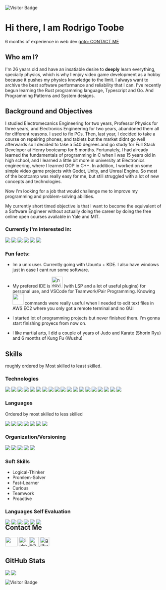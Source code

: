 ![Visitor Badge](https://visitor-badge.laobi.icu/badge?page_id=ebootdpr.ebootdpr)
# Hi there, I am Rodrigo Toobe
6 months of experience in web dev 
<a href="#contact-me" target="_blank">goto: CONTACT ME</a>
## Who am I?
I'm 26 years old and have an insatiable desire to <strong>deeply</strong> learn everything, specially physics, which is why I enjoy video game development as a hobby because it pushes my physics knowledge to the limit. I always want to archive the best software performance and reliability that I can. 
 I've recently begun learning the Rust programming language, Typescript and Go. And Programming Patterns and System designs.

## Background and Objectives
I studied Electromecanics Engineering for two years, Professor Physics for three years, and Electronics Engineering for two years, abandoned them all for different reasons. I used to fix PCs. Then, last year, I decided to take a course on repairing phones, and tablets but the market didnt go well afterwards so I decided to take a 540 degrees and go study for Full Stack Developer at Henry bootcamp for 5 months. Fortunately, I had already learned the fundamentals of programming in C when I was 15 years old in high school, and I learned a little bit more in university at Electronics engineering, where I learned OOP in C++. In addition, I worked on some simple video game projects with Godot, Unity, and Unreal Engine. So most of the bootcamp was really easy for me, but still struggled with a lot of new concepts and technologies.

Now I'm looking for a job that would challenge me to improve my programming and problem-solving abilities. 

My currently short timed objective is that I want to become the equivalent of a Software Engineer without actually doing the career by doing the free online open courses available in Yale and MIT.



### Currently I'm interested in: 
<p align="left">
<img src="https://readme-components.vercel.app/api?component=logo&fill=black&logo=WebAssembly"/> 
<img src="https://readme-components.vercel.app/api?component=logo&fill=black&logo=go"/> 
<img src="https://readme-components.vercel.app/api?component=logo&fill=black&logo=rust"/> 
<img src="https://readme-components.vercel.app/api?component=logo&fill=black&logo=arduino"/> 
<img src="https://readme-components.vercel.app/api?component=logo&fill=black&logo=unity"/> 
<img src="https://readme-components.vercel.app/api?component=logo&fill=black&logo=unrealengine"/> 
 </p>

### Fun facts:
- Im a unix user. Currently going with Ubuntu + KDE. I also have windows just in case I cant run some software.


- My prefered IDE is <a href="https://neovim.io/" target="blank"><img href="https://neovim.io/" src="https://readme-components.vercel.app/api?component=logo&fill=black&logo=NEOVIM" alt=neovim style="margin-bottom: 1px;" height="35px" /></a> (with LSP and a lot of useful plugins) for personal use, and VSCode for Teamwork/Pair Programming. Knowing <img display="inline" height="35px" src="https://readme-components.vercel.app/api?component=logo&fill=black&logo=VIM"/> commands were really useful when I needed to edit text files in AWS EC2 where you only got a remote terminal and no GUI

- I started lot of programming projects but never finished them. I'm gonna start finishing proyecs from now on.

- I like martial arts, I did a couple of years of Judo and Karate (Shorin Ryu) and 6 months of Kung Fu (Wushu)

## Skills
 roughly ordered by Most skilled to least skilled. 
###  Technologies 
<p align="left">
<img src="https://readme-components.vercel.app/api?component=logo&fill=black&logo=Node.Js"/>  
<img src="https://readme-components.vercel.app/api?component=logo&fill=black&logo=Express%20Sequelize%20and%20Mongoose"/>
<img src="https://readme-components.vercel.app/api?component=logo&fill=black&logo=react&desc=React%20and%20React%20Native&animation=spin&svgfill=15d8fe"/>
<img src="https://readme-components.vercel.app/api?component=logo&fill=black&logo=redux&svgfill=45d5fe"/>
<img src="https://readme-components.vercel.app/api?component=logo&fill=black&logo=CSS3&svgfill=028dd1"/>
<img src="https://readme-components.vercel.app/api?component=logo&fill=black&logo=HTML5&svgfill=028dd1"/>
<img src="https://readme-components.vercel.app/api?component=logo&fill=black&logo=webpack&svgfill=8ed5fa"/>
<img src="https://readme-components.vercel.app/api?component=logo&fill=black&logo=postman&svgfill=45d5fe"/>
<img src="https://readme-components.vercel.app/api?component=logo&fill=black&logo=expo&svgfill=15d8fe"/>
<img src="https://readme-components.vercel.app/api?component=logo&fill=black&logo=mongodb&svgfill=df5c43"/>  
<img  src="https://readme-components.vercel.app/api?component=logo&fill=black&logo=MySQL"/>  
<img  src="https://readme-components.vercel.app/api?component=logo&fill=black&logo=PostgreSQL&svgfill=336791"/>   
<img  src="https://readme-components.vercel.app/api?component=logo&fill=black&logo=Firebase&svgfill=red"/>    
<img  src="https://readme-components.vercel.app/api?component=logo&fill=black&logo=Auth0&svgfill=blue"/>    
<img  src="https://readme-components.vercel.app/api?component=logo&fill=black&logo=Json%20Web%20Tokens&svgfill=white"/>  
<img  src="https://readme-components.vercel.app/api?component=logo&fill=black&logo=AWS%20EC2&svgfill=yellow"/> 
<img  src="https://readme-components.vercel.app/api?component=logo&fill=black&logo=Google%20Cloud&svgfill=white"/> 
<img src="https://readme-components.vercel.app/api?component=logo&fill=black&logo=Vercel&svgfill=2496ED"/>
<img src="https://readme-components.vercel.app/api?component=logo&fill=black&logo=Docker&svgfill=2496ED"/>
</p>

### Languages
Ordered by most skilled to less skilled
<p align="left">
<!--- javasctipt -->
<img src="https://readme-components.vercel.app/api?component=logo&fill=black&logo=javascript&svgfill=f6df1c"/>
 <!--- Rust -->
<img src="https://readme-components.vercel.app/api?component=logo&fill=black&logo=rust&svgfill=f06629"/>
<!--- Typescript -->
<img src="https://readme-components.vercel.app/api?component=logo&fill=black&logo=typescript&svgfill=007ACC"/>
<!--- go -->
<img display="inline" src="https://readme-components.vercel.app/api?component=logo&fill=black&logo=go"/>
<!--- java -->
<img display="inline" src="https://readme-components.vercel.app/api?component=logo&fill=black&logo=java&svgfill=E34A86"/>
<!--- Python -->
<img display="inline" src="https://readme-components.vercel.app/api?component=logo&fill=black&logo=Python"/>
<!--- c -->
<img display="inline" src="https://readme-components.vercel.app/api?component=logo&fill=black&logo=c&svgfill=00599C"/>
</p>

### Organization/Versioning
<p align="left">
<img display="inline" src="https://readme-components.vercel.app/api?component=logo&fill=black&logo=GitHub"/>
<img display="inline" src="https://readme-components.vercel.app/api?component=logo&fill=black&logo=Slack"/>
<img display="inline" src="https://readme-components.vercel.app/api?component=logo&fill=black&logo=Trello"/>
<img src="https://readme-components.vercel.app/api?component=logo&fill=black&logo=Scrum&svgfill=df5c43"/>  
<img src="https://readme-components.vercel.app/api?component=logo&fill=black&logo=Agile&svgfill=df5c43"/>  
</p>

### Soft Skills

- Logical-Thinker
- Promlem-Solver
- Fast-Learner
- Curious
- Teamwork
- Proactive


### Languages Self Evaluation
<div style="width: 100%;position:absolute;"> 
 <img display="inline" src="https://readme-components.vercel.app/api?component=linearprogress&skill=Javascript&value=80"/>
 <img display="inline" src="https://readme-components.vercel.app/api?component=linearprogress&skill=Rust&value=40"/>
 <img display="inline" src="https://readme-components.vercel.app/api?component=linearprogress&skill=Typescript&value=15"/>
 <img display="inline" src="https://readme-components.vercel.app/api?component=linearprogress&skill=Go%20Lang&value=15"/>
 <img display="inline" src="https://readme-components.vercel.app/api?component=linearprogress&skill=Python%20and%20Lua&value=10"/>
 <img display="inline" src="https://readme-components.vercel.app/api?component=linearprogress&skill=C%20and%20c%2B%2B&value=10"/>
</div>


## Contact Me
<p align="left">
<a href="https://mail.google.com/mail/u/0/?fs=1&tf=cm&to=rod.toobe@gmail.com" target="_blank"><img  src="https://upload.wikimedia.org/wikipedia/commons/thumb/8/8c/Gmail_Icon_%282013-2020%29.svg/1280px-Gmail_Icon_%282013-2020%29.svg.png" height="30" width="40" style="margin-bottom: 5px;" /></a>
<a href="https://linkedin.com/in/rodrigotoobe?locale=en_US" target="_blank">
<img src="https://img.shields.io/badge/linkedin-%231E77B5.svg?&style=for-the-badge&logo=linkedin&logoColor=white" alt=linkedin height="30" style="margin-bottom: 5px;" />
</a>  
<a href="https://wa.me/543435202921" target="_blank">
<img src="https://img.shields.io/badge/whatsapp-%2324292e.svg?&style=for-the-badge&logo=whatsapp" alt=whatsapp height="30" style="margin-bottom: 5px;" />
</a>
<a href="https://github.com/ebootdpr" target="_blank">
<img src="https://img.shields.io/badge/github-%2324292e.svg?&style=for-the-badge&logo=github&logoColor=white" alt=github height="30" style="margin-bottom: 5px;" />
</a>
 </p>

## GitHub Stats

<img align="left" src="https://github-readme-stats.vercel.app/api?username=ebootdpr&show_icons=true&count_private=true&theme=gruvbox" />
<img src="https://github-readme-stats.vercel.app/api/top-langs/?username=ebootdpr&layout=compact&count_private=true&theme=gruvbox" />

![Visitor Badge](https://visitor-badge.laobi.icu/badge?page_id=ebootdpr.ebootdpr)
